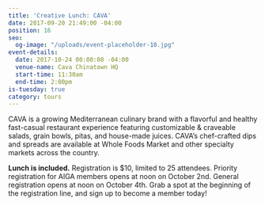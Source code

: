 ```yaml
---
title: 'Creative Lunch: CAVA'
date: 2017-09-20 21:49:00 -04:00
position: 16
seo:
  og-image: "/uploads/event-placeholder-10.jpg"
event-details:
  date: 2017-10-24 00:00:00 -04:00
  venue-name: Cava Chinatown HQ
  start-time: 11:30am
  end-time: 2:00pm
is-tuesday: true
category: tours
---
```


CAVA is a growing Mediterranean culinary brand with a flavorful and healthy fast-casual restaurant experience featuring customizable &amp; craveable salads, grain bowls, pitas, and house-made juices. CAVA’s chef-crafted dips and spreads are available at Whole Foods Market and other specialty markets across the country. 

**Lunch is included.** Registration is $10, limited to 25 attendees. Priority registration for AIGA members opens at noon on October 2nd. General registration opens at noon on October 4th. Grab a spot at the beginning of the registration line, and sign up to become a member today!